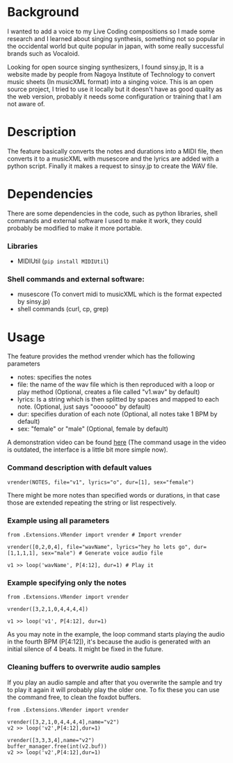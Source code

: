 # Background
I wanted to add a voice to my Live Coding compositions so I made some research and I learned about singing synthesis, something not so popular in the occidental world but quite popular in japan, with some really successful brands such as Vocaloid.

Looking for open source singing synthesizers, I found sinsy.jp, It is a website made by people from Nagoya Institute of Technology to convert music sheets (In musicXML format) into a singing voice. This is an open source project, I tried to use it locally but it doesn't have as good quality as the web version, probably it needs some configuration or training that I am not aware of.

# Description
The feature basically converts the notes and durations into a MIDI file, then converts it to a musicXML with musescore and the lyrics are added with a python script. Finally it makes a request to sinsy.jp to create the WAV file.

# Dependencies
There are some dependencies in the code, such as python libraries, shell commands and external software I used to make it work, they could probably be modified to make it more portable.

### Libraries

- MIDIUtil (```pip install MIDIUtil```)

### Shell commands and external software:

- musescore (To convert midi to musicXML which is the format expected by sinsy.jp)
- shell commands (curl, cp, grep)

# Usage

The feature provides the method vrender which has the following parameters
- notes: specifies the notes
- file: the name of the wav file which is then reproduced with a loop or play method (Optional, creates a file called "v1.wav" by default)
- lyrics: Is a string which is then splitted by spaces and mapped to each note. (Optional, just says "oooooo" by default)
- dur: specifies duration of each note (Optional, all notes take 1 BPM by default)
- sex: "female" or "male" (Optional, female by default)

A demonstration video can be found [here](https://youtu.be/cgZuO78tVVE) (The command usage in the video is outdated, the interface is a little bit more simple now).

### Command description with default values
```
vrender(NOTES, file="v1", lyrics="o", dur=[1], sex="female")

```

There might be more notes than specified words or durations, in that case those are extended repeating the string or list respectively.


### Example using all parameters

```
from .Extensions.VRender import vrender # Import vrender

vrender([0,2,0,4], file="wavName", lyrics="hey ho lets go", dur=[1,1,1,1], sex="male") # Generate voice audio file

v1 >> loop('wavName', P[4:12], dur=1) # Play it

```


### Example specifying only the notes

```
from .Extensions.VRender import vrender

vrender([3,2,1,0,4,4,4,4])

v1 >> loop('v1', P[4:12], dur=1)

```

As you may note in the example, the loop command starts playing the audio in the fourth BPM (P[4:12]), it's because the audio is generated with an initial silence of 4 beats. It might be fixed in the future.

### Cleaning buffers to overwrite audio samples

If you play an audio sample and after that you overwrite the sample and try to play it again it will probably play the older one. To fix these you can use the command free, to clean the foxdot buffers.

```
from .Extensions.VRender import vrender

vrender([3,2,1,0,4,4,4,4],name="v2")
v2 >> loop('v2',P[4:12],dur=1)

vrender([3,3,3,4],name="v2")
buffer_manager.free(int(v2.buf))
v2 >> loop('v2',P[4:12],dur=1)


```